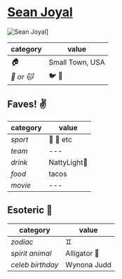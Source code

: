# [Sean Joyal](https://github.com/sjoyal)

![Sean Joyal](https://avatars3.githubusercontent.com/u/11789708?v=3&s=460)]

| category | value |
|-----------|-------|
| _:house:_ | Small Town, USA |
| _:dog: or :cat:_ | :bird: :snake: |

## Faves! :v:

| category | value |
|----------|--------|
| _sport_  | :football: :basketball: etc |
| _team_   | --- |
| _drink_  | NattyLight:beer: |
| _food_   | tacos |
| _movie_  | --- |

## Esoteric :crystal_ball:

| category | value |
|----------|-------|
| _zodiac_ | :gemini: |
| _spirit animal_ | Alligator :crocodile: |
| _celeb birthday_ | Wynona Judd |
